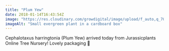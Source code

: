 ```yaml
---
title: "Plum Yew"
date: 2018-01-14T16:43:54Z
image: "https://res.cloudinary.com/growdigital/image/upload/f_auto,q_70,w_736/v1544048291/plum-yew-24804346637.jpg"
imageAlt: "Small evergreen plant in a cardboard box"
---
```


Cephalotaxus harringtonia (Plum Yew) arrived today from Jurassicplants Online Tree Nursery! Lovely packaging 🙂
